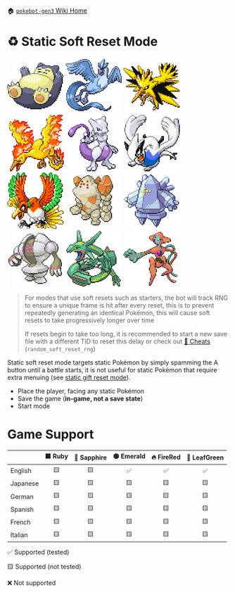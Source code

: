 🏠 [`pokebot-gen3` Wiki Home](../Readme.md)

# ♻ Static Soft Reset Mode

![](../../sprites/pokemon/normal/Snorlax.png)
![](../../sprites/pokemon/normal/Articuno.png)
![](../../sprites/pokemon/normal/Zapdos.png)
![](../../sprites/pokemon/normal/Moltres.png)
![](../../sprites/pokemon/normal/Mewtwo.png)
![](../../sprites/pokemon/normal/Lugia.png)
![](../../sprites/pokemon/normal/Ho-Oh.png)
![](../../sprites/pokemon/normal/Regirock.png)
![](../../sprites/pokemon/normal/Regice.png)
![](../../sprites/pokemon/normal/Registeel.png)
![](../../sprites/pokemon/normal/Rayquaza.png)
![](../../sprites/pokemon/normal/Deoxys.png)

> For modes that use soft resets such as starters, the bot will track RNG to ensure a unique frame is hit after every reset, this is to prevent repeatedly generating an identical Pokémon, this will cause soft resets to take progressively longer over time
> 
>If resets begin to take too long, it is recommended to start a new save file with a different TID to reset this delay or check out [💎 Cheats](Configuration%20-%20Cheats.md) (`random_soft_reset_rng`)

Static soft reset mode targets static Pokémon by simply spamming the A button until a battle starts, it is not useful for static Pokémon that require extra menuing (see [static gift reset mode](Mode%20-%20Static%20Gift%20Resets.md)).

- Place the player, facing any static Pokémon
- Save the game (**in-game, not a save state**)
- Start mode

# Game Support
|          | 🟥 Ruby | 🔷 Sapphire | 🟢 Emerald | 🔥 FireRed | 🌿 LeafGreen |
|:---------|:-------:|:-----------:|:----------:|:----------:|:------------:|
| English  |   🟨    |     🟨      |     ✅      |     ✅      |      ✅       |
| Japanese |   🟨    |     🟨      |     🟨     |     🟨     |      🟨      |
| German   |   🟨    |     🟨      |     🟨     |     🟨     |      🟨      |
| Spanish  |   🟨    |     🟨      |     🟨     |     🟨     |      🟨      |
| French   |   🟨    |     🟨      |     🟨     |     🟨     |      🟨      |
| Italian  |   🟨    |     🟨      |     🟨     |     🟨     |      🟨      |

✅ Supported (tested)

🟨 Supported (not tested)

❌ Not supported